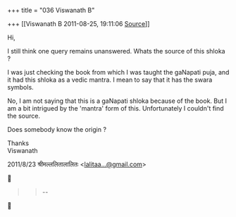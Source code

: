 +++
title = "036 Viswanath B"

+++
[[Viswanath B	2011-08-25, 19:11:06 [Source](https://groups.google.com/g/samskrita/c/_xFhJ0AoawY)]]



Hi,  
  
I still think one query remains unanswered. Whats the source of this shloka ?  
  
I was just checking the book from which I was taught the gaNapati puja, and it had this shloka as a vedic mantra. I mean to say that it has the swara symbols.  
  
No, I am not saying that this is a gaNapati shloka because of the book. But I am a bit intrigued by the 'mantra' form of this. Unfortunately I couldn't find the source.  
  
Does somebody know the origin ?  
  
Thanks  
Viswanath  
  

2011/8/23 श्रीमल्ललितालालितः \<[lalitaa...@gmail.com]()\>  



> 
> > 
> > 
> > 
> > --  
> > 
> > 



